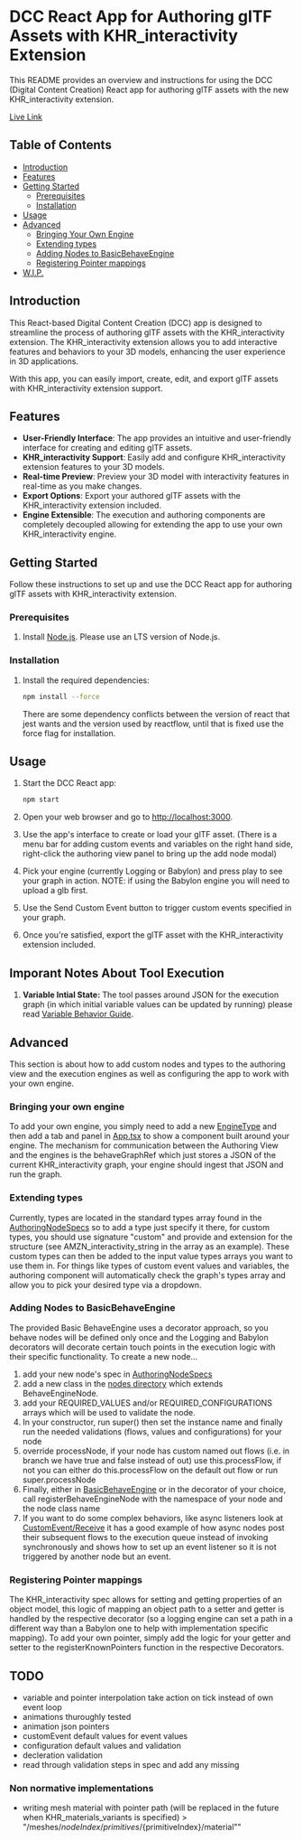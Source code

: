 # DCC React App for Authoring glTF Assets with KHR_interactivity Extension

This README provides an overview and instructions for using the DCC (Digital Content Creation) React app for authoring glTF assets with the new KHR_interactivity extension.

[Live Link](https://github.khronos.org/glTF-InteractivityGraph-AuthoringTool/)

## Table of Contents
- [Introduction](#introduction)
- [Features](#features)
- [Getting Started](#getting-started)
    - [Prerequisites](#prerequisites)
    - [Installation](#installation)
- [Usage](#usage)
- [Advanced](#advanced)
  - [Bringing Your Own Engine](#bringing-your-own-engine)
  - [Extending types](#extending-types)
  - [Adding Nodes to BasicBehaveEngine](#adding-nodes-to-basicbehaveengine)
  - [Registering Pointer mappings](#registering-pointer-mappings)
- [W.I.P.](#wip)

## Introduction

This React-based Digital Content Creation (DCC) app is designed to streamline the process of authoring glTF assets with the KHR_interactivity extension. The KHR_interactivity extension allows you to add interactive features and behaviors to your 3D models, enhancing the user experience in 3D applications.

With this app, you can easily import, create, edit, and export glTF assets with KHR_interactivity extension support.

## Features

- **User-Friendly Interface**: The app provides an intuitive and user-friendly interface for creating and editing glTF assets.
- **KHR_interactivity Support**: Easily add and configure KHR_interactivity extension features to your 3D models.
- **Real-time Preview**: Preview your 3D model with interactivity features in real-time as you make changes.
- **Export Options**: Export your authored glTF assets with the KHR_interactivity extension included.
- **Engine Extensible**: The execution and authoring components are completely decoupled allowing for extending the app to use your own KHR_interactivity engine.

## Getting Started

Follow these instructions to set up and use the DCC React app for authoring glTF assets with KHR_interactivity extension.

### Prerequisites

1. Install [Node.js](https://nodejs.org/en/download/prebuilt-installer). Please use an LTS version of Node.js.

### Installation

1. Install the required dependencies:

   ```bash
   npm install --force
   ```
   There are some dependency conflicts between the version of react that jest wants and the version used by reactflow, until that is fixed use the force flag for installation.

## Usage

1. Start the DCC React app:

   ```bash
   npm start
   ```

2. Open your web browser and go to [http://localhost:3000](http://localhost:3000).

3. Use the app's interface to create or load your glTF asset. (There is a menu bar for adding custom events and variables on the right hand side, right-click the authoring view panel to bring up the add node modal)

4. Pick your engine (currently Logging or Babylon) and press play to see your graph in action. NOTE: if using the Babylon engine you will need to upload a glb first.

5. Use the Send Custom Event button to trigger custom events specified in your graph.

6. Once you're satisfied, export the glTF asset with the KHR_interactivity extension included.

## Imporant Notes About Tool Execution
1. **Variable Intial State:** The tool passes around JSON for the execution graph (in which initial variable values can be updated by running) please read [Variable Behavior Guide](variable-behavior.md).

## Advanced

This section is about how to add custom nodes and types to the authoring view and the execution engines as well as configuring the app to work with your own engine.

### Bringing your own engine
To add your own engine, you simply need to add a new [EngineType](./src/components/engineViews/EngineType.ts) and then add a tab and panel in [App.tsx](./src/App.tsx) to show a component built around your engine. The mechanism for communication between the Authoring View and the engines
is the behaveGraphRef which just stores a JSON of the current KHR_interactivity graph, your engine should ingest that JSON and run the graph.

### Extending types
Currently, types are located in the standard types array found in the [AuthoringNodeSpecs](./src/authoring/AuthoringNodeSpecs.ts) so to add a type just specify it there, for custom types, you should use signature "custom" and provide and extension for the structure (see AMZN_interactivity_string in the array as an example).
These custom types can then be added to the input value types arrays you want to use them in. For things like types of custom event values and variables, the authoring component will automatically check the graph's types array and allow you to pick your desired type via a dropdown.

### Adding Nodes to BasicBehaveEngine
The provided Basic BehaveEngine uses a decorator approach, so you behave nodes will be defined only once and the Logging and Babylon decorators will decorate certain touch points in the execution logic with their specific functionality. To create a new node...
1. add your new node's spec in [AuthoringNodeSpecs](./src/authoring/AuthoringNodeSpecs.ts)
2. add a new class in the [nodes directory](./src/BasicBehaveEngine/nodes) which extends BehaveEngineNode.
3. add your REQUIRED_VALUES and/or REQUIRED_CONFIGURATIONS arrays which will be used to validate the node.
4. In your constructor, run super() then set the instance name and finally run the needed validations (flows, values and configurations) for your node
5. override processNode, if your node has custom named out flows (i.e. in branch we have true and false instead of out) use this.processFlow, if not you can either do this.processFlow on the default out flow or run super.processNode
6. Finally, either in [BasicBehaveEngine](./src/BasicBehaveEngine/BasicBehaveEngine.ts) or in the decorator of your choice, call registerBehaveEngineNode with the namespace of your node and the node class name
7. If you want to do some complex behaviors, like async listeners look at [CustomEvent/Receive](./src/BasicBehaveEngine/nodes/customEvent/Receive.ts) it has a good example of how async nodes post their subsequent flows to the execution queue instead of invoking synchronously and shows how to set up an event listener so it is not triggered by another node but an event.

### Registering Pointer mappings
The KHR_interactivity spec allows for setting and getting properties of an object model, this logic of mapping an object path to a setter and getter is handled by the respective decorator (so a logging engine can set a path in a different way than a Babylon one to help with implementation specific mapping).
To add your own pointer, simply add the logic for your getter and setter to the registerKnownPointers function in the respective Decorators.


## TODO
- variable and pointer interpolation take action on tick instead of own event loop
- animations thuroughly tested
- animation json pointers
- customEvent default values for event values
- configuration default values and validation
- decleration validation
- read through validation steps in spec and add any missing

### Non normative implementations
- writing mesh material with pointer path (will be replaced in the future when KHR_materials_variants is specified) > "/meshes/${nodeIndex}/primitives/${primitiveIndex}/material""